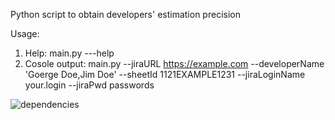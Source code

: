 Python script to obtain developers' estimation precision

Usage:
1. Help: main.py ---help
2. Cosole output: main.py --jiraURL https://example.com --developerName 'Goerge Doe,Jim Doe' --sheetId 1121EXAMPLE1231 --jiraLoginName your.login --jiraPwd passwords

![dependencies](https://img.shields.io/badge/dependencies-jira--2.0.0-brightgreen)

